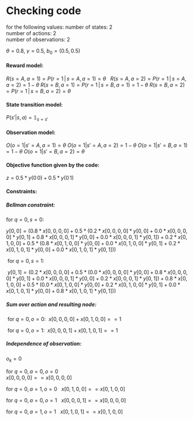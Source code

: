 # Checking code

for the following values:
number of states: 2  
number of actions: 2  
number of observations: 2

$\theta = 0.8$, $\gamma = 0.5$, $b_0 = (0.5, 0.5)$

#### Reward model:
$R(s = A, a = 1) = P(r = 1 \,|\, s= A, a=1) = \theta$  
$R(s = A, a = 2) = P(r = 1 \,|\, s= A, a=2) = 1 - \theta$
$R(s = B, a = 1) = P(r = 1 \,|\, s= B, a=1) = 1 - \theta$
$R(s = B, a = 2) = P(r = 1 \,|\, s= B, a=2) = \theta$

#### State transition model:
$P(s'|s, a) = \mathbb{1}_{s=s'}$

#### Observation model:
$O(o = 1|s' = A,a = 1) = \theta$
$O(o = 1|s' = A,a = 2) = 1 - \theta$
$O(o = 1|s' = B,a = 1) = 1 - \theta$
$O(o = 1|s' = B,a = 2) = \theta$

#### Objective function given by the code:  

$z = 0.5*y(0\,0) + 0.5*y(0\,1)$

#### Constraints:

##### Bellman constraint:
for $q = 0, s = 0:$  

$y[0,0] = (0.8*x[0,0,0,0] + 0.5*(0.2*x[0,0,0,0]*y[0,0] + 0.0*x[0,0,0,0]*y[0,1] + 0.8*x[0,0,0,1]*y[0,0] + 0.0*x[0,0,0,1]*y[0,1])   + 0.2*x[0,1,0,0] + 0.5*(0.8*x[0,1,0,0]*y[0,0] + 0.0*x[0,1,0,0]*y[0,1] + 0.2*x[0,1,0,1]*y[0,0] + 0.0*x[0,1,0,1]*y[0,1]))$

 for $q = 0, s = 1:$  
 
 $y[0,1] = (0.2*x[0,0,0,0] + 0.5*(0.0*x[0,0,0,0]*y[0,0] + 0.8*x[0,0,0,0]*y[0,1] + 0.0*x[0,0,0,1]*y[0,0] + 0.2*x[0,0,0,1]*y[0,1]) + 0.8*x[0,1,0,0] + 0.5*(0.0*x[0,1,0,0]*y[0,0] + 0.2*x[0,1,0,0]*y[0,1] + 0.0*x[0,1,0,1]*y[0,0] + 0.8*x[0,1,0,1]*y[0,1]))$

##### Sum over action and resulting node:
 for $q = 0, o = 0:$
 $x[0,0,0,0] + x[0,1,0,0] == 1$

 for $q = 0, o = 1:$
 $x[0,0,0,1] + x[0,1,0,1] == 1$

##### Independence of observation:
$o_k = 0$  

for $q = 0, a = 0, o = 0$  
$x[0,0,0,0] == x[0,0,0,0]$

for $q = 0, a = 1, o = 0$  
$x[0,1,0,0] == x[0,1,0,0]$

for $q = 0, a = 0, o = 1$  
$x[0,0,0,1] ==  x[0,0,0,0]$

for $q = 0, a = 1, o = 1$  
$x[0,1,0,1] == x[0,1,0,0]$
